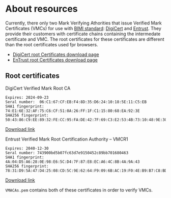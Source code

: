 # About resources

Currently, there only two Mark Verifying Athorities that issue Verified Mark Certificates (VMCs) for use with [BIMI standard](https://bimigroup.org/implementation-guide/): [DigiCert](https://www.digicert.com/tls-ssl/verified-mark-certificates) and [Entrust](https://store.entrust.com/default/vmc.html).
They provide their customers with certificate chains containing the intermedate certificate and VMC. The root certificates for these certificates are different than the root certificates used fpr browsers.

- [DigiCert root Certificates download page](https://www.digicert.com/kb/digicert-root-certificates.htm)
- [EnTrust root Certificates download page](https://www.entrust.com/knowledgebase/ssl/entrust-root-certificates)

## Root certificates

DigiCert Verified Mark Root CA

```text
Expires: 2024-09-23
Seral number:  06:C1:67:CF:EB:F4:8D:35:D6:24:10:18:5E:11:C5:EB
SHA1 fingerprint: 74:E1:6E:32:AF:75:C6:CF:51:0A:26:FF:1F:C1:15:80:68:EA:92:3E
SHA256 fingerprint: 50:43:86:C9:EE:89:32:FE:CC:95:FA:DE:42:7F:69:C3:E2:53:4B:73:10:48:9E:30:0F:EE:44:8E:33:C4:6B:42
```

[Download link](http://cacerts.digicert.com/DigiCertVerifiedMarkRootCA.crt.pem)

Entrust Verified Mark Root Certification Authority – VMCR1

```text
Expires: 2040-12-30
Seral number: 743900bd5b07fc63d7e9150452c89bb701680463
SHA1 fingerprint: 4A:04:D5:A6:28:0E:98:E6:5C:D4:7F:87:E8:EC:A6:4C:8B:4A:9A:43
SHA256 fingerprint: 78:31:D9:5A:47:D4:25:08:CD:5C:9E:62:64:F9:09:6B:AC:19:F0:4E:B9:B7:C8:BD:D3:5F:FF:C7:1C:18:96:17
```

[Download link](https://web.entrust.com/root-certificates/VMRC1.cer)

`VMACAs.pem` contains both of these certificates in order to verify VMCs.
